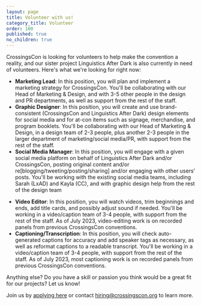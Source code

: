 ```yaml
---
layout: page
title: Volunteer with us!
category_title: Volunteer
order: 100
published: true
no_children: true
---
```


CrossingsCon is looking for volunteers to help make the convention a reality, and our sister project Linguistics After Dark is also currently in need of volunteers. Here's what we're looking for right now:

- **Marketing Lead**: In this position, you will plan and implement a marketing strategy for CrossingsCon. You'll be collaborating with our Head of Marketing & Design, and with 3-5 other people in the design and PR departments, as well as support from the rest of the staff.
- **Graphic Designer**: In this position, you will create and use brand-consistent (CrossingsCon and Linguistics After Dark) design elements for social media and for at-con items such as signage, merchandise, and program booklets. You'll be collaborating with our Head of Marketing & Design, in a design team of 2-3 people, plus another 2-3 people in the larger department of marketing/social media/PR, with support from the rest of the staff.
- **Social Media Manager**: In this position, you will engage with a given social media platform on behalf of Linguistics After Dark and/or CrossingsCon, posting original content and/or re[blogging/tweeting/posting/sharing] and/or engaging with other users' posts. You'll be working with the existing social media teams, including Sarah (LxAD) and Kayla (CC), and with graphic design help from the rest of the design team
<!-- - **Events/Programming Coordinator**: In this position, you will plan, schedule, and facilitate activities and events that take place at CrossingsCon. (You don't have to facilitate all of them! Bi-location is not required, though it would certainly be a valuable asset =P) You'll be collaborating with Emma, our Head of Guevents, in a guests/events team of 3-4 people, with support from the rest of the staff. -->
<!-- - **Guest Liaison**: In this position, you will research potential guests for CrossingsCon, coordinate contracts with them, and facilitate their travel to/from + experience at the convention. You'll be collaborating with Emma, our Head of Guevents, in a guests/events team of 3-4 people, with support from the rest of the staff. -->
- **Video Editor**: In this position, you will watch videos, trim beginnings and ends, add title cards, and possibly adjust sound if needed. You'll be working in a video/caption team of 3-4 people, with support from the rest of the staff. As of July 2023, video-editing work is on recorded panels from previous CrossingsCon conventions.
- **Captioning/Transcription**: In this position, you will check auto-generated captions for accuracy and add speaker tags as necessary, as well as reformat captions to a readable transcript. You'll be working in a video/caption team of 3-4 people, with support from the rest of the staff. As of July 2023, most captioning work is on recorded panels from previous CrossingsCon conventions.

Anything else? Do you have a skill or passion you think would be a great fit for our projects? Let us know!

Join us by [applying here](https://tinyurl.com/crossingscon-app) or contact <a href="mailto:hiring@crossingscon.org">hiring@crossingscon.org</a> to learn more.
